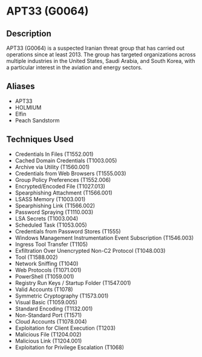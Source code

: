 # APT33 (G0064)

## Description
APT33 (G0064) is a suspected Iranian threat group that has carried out operations since at least 2013. The group has targeted organizations across multiple industries in the United States, Saudi Arabia, and South Korea, with a particular interest in the aviation and energy sectors.

## Aliases
- APT33
- HOLMIUM
- Elfin
- Peach Sandstorm

## Techniques Used
- Credentials In Files (T1552.001)
- Cached Domain Credentials (T1003.005)
- Archive via Utility (T1560.001)
- Credentials from Web Browsers (T1555.003)
- Group Policy Preferences (T1552.006)
- Encrypted/Encoded File (T1027.013)
- Spearphishing Attachment (T1566.001)
- LSASS Memory (T1003.001)
- Spearphishing Link (T1566.002)
- Password Spraying (T1110.003)
- LSA Secrets (T1003.004)
- Scheduled Task (T1053.005)
- Credentials from Password Stores (T1555)
- Windows Management Instrumentation Event Subscription (T1546.003)
- Ingress Tool Transfer (T1105)
- Exfiltration Over Unencrypted Non-C2 Protocol (T1048.003)
- Tool (T1588.002)
- Network Sniffing (T1040)
- Web Protocols (T1071.001)
- PowerShell (T1059.001)
- Registry Run Keys / Startup Folder (T1547.001)
- Valid Accounts (T1078)
- Symmetric Cryptography (T1573.001)
- Visual Basic (T1059.005)
- Standard Encoding (T1132.001)
- Non-Standard Port (T1571)
- Cloud Accounts (T1078.004)
- Exploitation for Client Execution (T1203)
- Malicious File (T1204.002)
- Malicious Link (T1204.001)
- Exploitation for Privilege Escalation (T1068)
